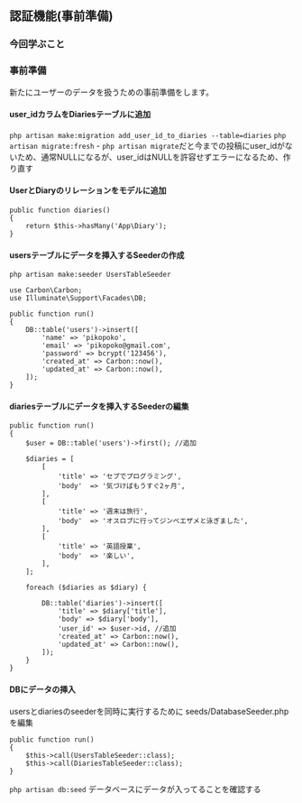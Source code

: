 ## 認証機能(事前準備)
### 今回学ぶこと

### 事前準備
新たにユーザーのデータを扱うための事前準備をします。
#### user_idカラムをDiariesテーブルに追加
`php artisan make:migration add_user_id_to_diaries --table=diaries`
`php artisan migrate:fresh`
    - `php artisan migrate`だと今までの投稿にuser_idがないため、通常NULLになるが、user_idはNULLを許容せずエラーになるため、作り直す

#### UserとDiaryのリレーションをモデルに追加
```
public function diaries()
{
    return $this->hasMany('App\Diary');
}
```

#### usersテーブルにデータを挿入するSeederの作成
`php artisan make:seeder UsersTableSeeder`

```
use Carbon\Carbon;
use Illuminate\Support\Facades\DB;

public function run()
{
    DB::table('users')->insert([
        'name' => 'pikopoko',
        'email' => 'pikopoko@gmail.com',
        'password' => bcrypt('123456'),
        'created_at' => Carbon::now(),
        'updated_at' => Carbon::now(),
    ]);
}
```

#### diariesテーブルにデータを挿入するSeederの編集

```
public function run()
{
    $user = DB::table('users')->first(); //追加

    $diaries = [
        [
            'title' => 'セブでプログラミング',
            'body'  => '気づけばもうすぐ2ヶ月',
        ],
        [
            'title' => '週末は旅行',
            'body'  => 'オスロブに行ってジンベエザメと泳ぎました',
        ],
        [
            'title' => '英語授業',
            'body'  => '楽しい',
        ],
    ];

    foreach ($diaries as $diary) {

        DB::table('diaries')->insert([
            'title' => $diary['title'],
            'body' => $diary['body'],
            'user_id' => $user->id, //追加
            'created_at' => Carbon::now(),
            'updated_at' => Carbon::now(),
        ]);
    }
}
```

#### DBにデータの挿入
usersとdiariesのseederを同時に実行するために
seeds/DatabaseSeeder.phpを編集
```
public function run()
{
    $this->call(UsersTableSeeder::class);
    $this->call(DiariesTableSeeder::class);
}
```
`php artisan db:seed`
データベースにデータが入ってることを確認する
